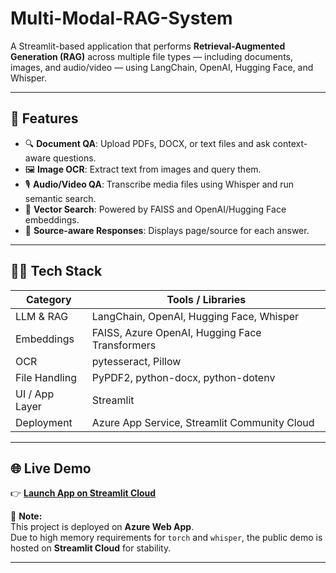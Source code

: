 # Multi-Modal-RAG-System

A Streamlit-based application that performs **Retrieval-Augmented Generation (RAG)** across multiple file types — including documents, images, and audio/video — using LangChain, OpenAI, Hugging Face, and Whisper.

---

## 🚀 Features

- 🔍 **Document QA**: Upload PDFs, DOCX, or text files and ask context-aware questions.
- 🖼️ **Image OCR**: Extract text from images and query them.
- 🎙️ **Audio/Video QA**: Transcribe media files using Whisper and run semantic search.
- 🧠 **Vector Search**: Powered by FAISS and OpenAI/Hugging Face embeddings.
- 🧾 **Source-aware Responses**: Displays page/source for each answer.

---

## 🧑‍💻 Tech Stack

| Category           | Tools / Libraries                                           |
|--------------------|-------------------------------------------------------------|
| LLM & RAG          | LangChain, OpenAI, Hugging Face, Whisper                    |
| Embeddings         | FAISS, Azure OpenAI, Hugging Face Transformers              |
| OCR                | pytesseract, Pillow                                         |
| File Handling      | PyPDF2, python-docx, python-dotenv                          |
| UI / App Layer     | Streamlit                                                   |
| Deployment         | Azure App Service, Streamlit Community Cloud                |

---

## 🌐 Live Demo

👉 **[Launch App on Streamlit Cloud](https://multi-modal-rag-system-rtqnyt7kj7ha8tgkv5fqhm.streamlit.app/)**

📌 **Note:**  
This project is deployed on **Azure Web App**.  
Due to high memory requirements for `torch` and `whisper`, the public demo is hosted on **Streamlit Cloud** for stability.

---

